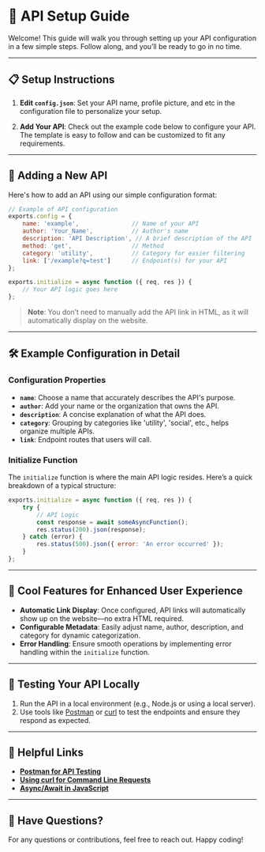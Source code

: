# 🚀 API Setup Guide

Welcome! This guide will walk you through setting up your API configuration in a few simple steps. Follow along, and you’ll be ready to go in no time.

---

## 📋 Setup Instructions

1. **Edit `config.json`**: Set your API name, profile picture, and etc in the configuration file to personalize your setup.
   
2. **Add Your API**: Check out the example code below to configure your API. The template is easy to follow and can be customized to fit any requirements.

---

## 📝 Adding a New API

Here's how to add an API using our simple configuration format:

```javascript
// Example of API configuration
exports.config = {
    name: 'example',               // Name of your API
    author: 'Your_Name',           // Author's name
    description: 'API Description', // A brief description of the API
    method: 'get',                 // Method 
    category: 'utility',           // Category for easier filtering
    link: ['/example?q=test']      // Endpoint(s) for your API
};

exports.initialize = async function ({ req, res }) {
    // Your API logic goes here
};
```

> **Note**: You don’t need to manually add the API link in HTML, as it will automatically display on the website. 

---

## 🛠 Example Configuration in Detail

### Configuration Properties

- **`name`**: Choose a name that accurately describes the API's purpose.
- **`author`**: Add your name or the organization that owns the API.
- **`description`**: A concise explanation of what the API does.
- **`category`**: Grouping by categories like 'utility', 'social', etc., helps organize multiple APIs.
- **`link`**: Endpoint routes that users will call.

### Initialize Function

The `initialize` function is where the main API logic resides. Here’s a quick breakdown of a typical structure:

```javascript
exports.initialize = async function ({ req, res }) {
    try {
        // API Logic
        const response = await someAsyncFunction();
        res.status(200).json(response);
    } catch (error) {
        res.status(500).json({ error: 'An error occurred' });
    }
};
```

---

## 🌟 Cool Features for Enhanced User Experience

- **Automatic Link Display**: Once configured, API links will automatically show up on the website—no extra HTML required.
- **Configurable Metadata**: Easily adjust name, author, description, and category for dynamic categorization.
- **Error Handling**: Ensure smooth operations by implementing error handling within the `initialize` function.

---

## 🔄 Testing Your API Locally

1. Run the API in a local environment (e.g., Node.js or using a local server).
2. Use tools like [Postman](https://www.postman.com/) or [curl](https://curl.se/) to test the endpoints and ensure they respond as expected.

---

## 🔗 Helpful Links

- **[Postman for API Testing](https://www.postman.com/)**
- **[Using curl for Command Line Requests](https://curl.se/)**
- **[Async/Await in JavaScript](https://developer.mozilla.org/en-US/docs/Web/JavaScript/Reference/Statements/async_function)**

---

## 💬 Have Questions?

For any questions or contributions, feel free to reach out. Happy coding!
